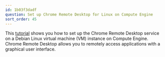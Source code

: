 ```yaml
---
id: 1b03f3dadf
question: Set up Chrome Remote Desktop for Linux on Compute Engine
sort_order: 45
---
```


This [tutorial](https://cloud.google.com/architecture/chrome-desktop-remote-on-compute-engine?hl=en) shows you how to set up the Chrome Remote Desktop service on a Debian Linux virtual machine (VM) instance on Compute Engine. Chrome Remote Desktop allows you to remotely access applications with a graphical user interface.